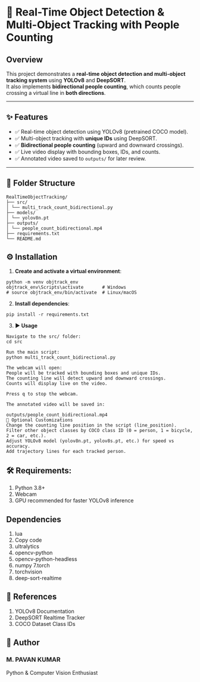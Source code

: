 # 🚀 Real-Time Object Detection & Multi-Object Tracking with People Counting

## Overview
This project demonstrates a **real-time object detection and multi-object tracking system** using **YOLOv8** and **DeepSORT**.  
It also implements **bidirectional people counting**, which counts people crossing a virtual line in **both directions**.

---

## ✨ Features
- ✅ Real-time object detection using YOLOv8 (pretrained COCO model).  
- ✅ Multi-object tracking with **unique IDs** using DeepSORT.  
- ✅ **Bidirectional people counting** (upward and downward crossings).  
- ✅ Live video display with bounding boxes, IDs, and counts.  
- ✅ Annotated video saved to `outputs/` for later review.  

---

## 📁 Folder Structure
```
RealTimeObjectTracking/
├── src/
│ └── multi_track_count_bidirectional.py
├── models/
│ └── yolov8n.pt
├── outputs/
│ └── people_count_bidirectional.mp4
├── requirements.txt
└── README.md
```


## ⚙️ Installation

1. **Create and activate a virtual environment**:
```
python -m venv objtrack_env
objtrack_env\Scripts\activate       # Windows
# source objtrack_env/bin/activate  # Linux/macOS
```
2. **Install dependencies**:
```
pip install -r requirements.txt
```

3. **▶️ Usage**
```
Navigate to the src/ folder:
cd src

Run the main script:
python multi_track_count_bidirectional.py

The webcam will open:
People will be tracked with bounding boxes and unique IDs.
The counting line will detect upward and downward crossings.
Counts will display live on the video.

Press q to stop the webcam.

The annotated video will be saved in:

outputs/people_count_bidirectional.mp4
🔧 Optional Customizations
Change the counting line position in the script (line_position).
Filter other object classes by COCO class ID (0 = person, 1 = bicycle, 2 = car, etc.).
Adjust YOLOv8 model (yolov8n.pt, yolov8s.pt, etc.) for speed vs accuracy.
Add trajectory lines for each tracked person.
```
## **🛠 Requirements:**
1. Python 3.8+
2. Webcam
3. GPU recommended for faster YOLOv8 inference

## **Dependencies**

1. lua
2. Copy code
3. ultralytics
4. opencv-python
5. opencv-python-headless
6. numpy
7.torch
8. torchvision
9. deep-sort-realtime

## **🔗 References**
1. YOLOv8 Documentation
2. DeepSORT Realtime Tracker
3. COCO Dataset Class IDs

## 👤 Author

### M. PAVAN KUMAR
Python & Computer Vision Enthusiast
